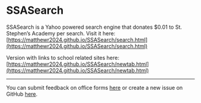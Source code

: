 # SSASearch
SSASearch is a Yahoo powered search engine that donates $0.01 to St. Stephen’s Academy per search. 
Visit it here: [https://matthewr2024.github.io/SSASearch/search.html](https://matthewr2024.github.io/SSASearch/search.html)

Version with links to school related sites here: [https://matthewr2024.github.io/SSASearch/newtab.html](https://matthewr2024.github.io/SSASearch/newtab.html)

---

You can submit feedback on office forms [here](https://bit.ly/SSASearchFeedback) or create a new issue on GitHub [here](https://github.com/matthewr2024/SSASearch/issues).
